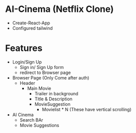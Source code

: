 # AI-Cinema (Netflix Clone)
 
 - Create-React-App
 - Configured tailwind



 # Features
 - Login/Sign Up
    - Sign in/ Sign Up form
    - redirect to Browser page
 - Browser Page (Only Come after auth)
    - Header
       - Main Movie
          - Trailer in background
          - Title & Description
          - MovieSuggestion
            - Movielist * N (These have vertical scrolling)
- AI Cinema
  - Search BAr
  - Movie Suggestions